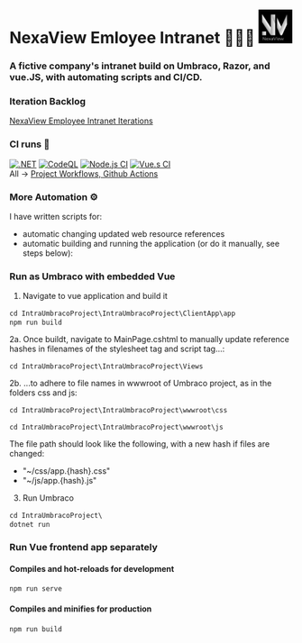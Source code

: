 # NexaView Emloyee Intranet 👥👥💼 <img src="IntraUmbracoProject/IntraUmbracoProject/ClientApp/app/src/assets/nw-logo-dark.png" width="60" height="60" alt="NexaView Logo" >

### A fictive company's intranet build on Umbraco, Razor, and vue.JS, with automating scripts and CI/CD.

### Iteration Backlog
[NexaView Employee Intranet Iterations](https://github.com/users/mariellelilja/projects/12/views/1?pane=info)


### CI runs 🔄
[![.NET](https://github.com/mariellelilja/NexaViewEmloyeeIntranet/actions/workflows/dotnet.yml/badge.svg)](https://github.com/mariellelilja/NexaViewEmloyeeIntranet/actions/workflows/dotnet.yml)
[![CodeQL](https://github.com/mariellelilja/NexaViewEmloyeeIntranet/actions/workflows/codeql.yml/badge.svg)](https://github.com/mariellelilja/NexaViewEmloyeeIntranet/actions/workflows/codeql.yml)
[![Node.js CI](https://github.com/mariellelilja/NexaViewEmloyeeIntranet/actions/workflows/node.js.yml/badge.svg)](https://github.com/mariellelilja/NexaViewEmloyeeIntranet/actions/workflows/node.js.yml)
[![Vue.s CI](https://github.com/mariellelilja/NexaViewEmloyeeIntranet/actions/workflows/custom-vue-ci.yml/badge.svg)](https://github.com/mariellelilja/NexaViewEmloyeeIntranet/actions/workflows/custom-vue-ci.yml)
</br>All -> [Project Workflows, Github Actions](https://github.com/mariellelilja/IntraHub/actions)

### More Automation ⚙
I have written scripts for:
- automatic changing updated web resource references
- automatic building and running the application (or do it manually, see steps below):

### Run as Umbraco with embedded Vue
1. Navigate to vue application and build it
```
cd IntraUmbracoProject\IntraUmbracoProject\ClientApp\app
npm run build
```
2a. Once buildt, navigate to MainPage.cshtml to manually update reference hashes in filenames of the stylesheet tag and script tag...:
```
cd IntraUmbracoProject\IntraUmbracoProject\Views
```
2b. ...to adhere to file names in wwwroot of Umbraco project, as in the folders css and js: 
```
cd IntraUmbracoProject\IntraUmbracoProject\wwwroot\css
```
```
cd IntraUmbracoProject\IntraUmbracoProject\wwwroot\js
```
The file path should look like the following, with a new hash if files are changed:
- "~/css/app.{hash}.css"
- "~/js/app.{hash}.js"

3. Run Umbraco
```
cd IntraUmbracoProject\
dotnet run
```

### Run Vue frontend app separately

#### Compiles and hot-reloads for development
```
npm run serve
```

#### Compiles and minifies for production
```
npm run build
```
